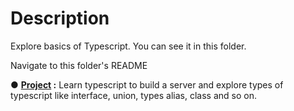 # Description
Explore basics of Typescript. You can see it in this folder.

Navigate to this folder's README

● **[Project](./project-1/README.md) :** Learn typescript to build a server and explore types of typescript like interface, union, types alias, class and so on.
